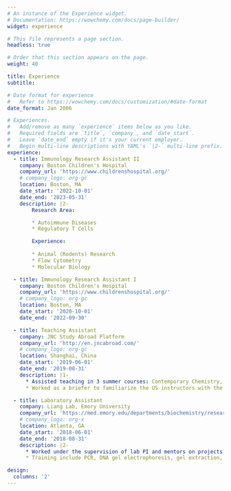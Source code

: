 ```yaml
---
# An instance of the Experience widget.
# Documentation: https://wowchemy.com/docs/page-builder/
widget: experience

# This file represents a page section.
headless: true

# Order that this section appears on the page.
weight: 40

title: Experience
subtitle:

# Date format for experience
#   Refer to https://wowchemy.com/docs/customization/#date-format
date_format: Jan 2006

# Experiences.
#   Add/remove as many `experience` items below as you like.
#   Required fields are `title`, `company`, and `date_start`.
#   Leave `date_end` empty if it's your current employer.
#   Begin multi-line descriptions with YAML's `|2-` multi-line prefix.
experience:
  - title: Immunology Research Assistant II
    company: Boston Children's Hospital
    company_url: 'https://www.childrenshospital.org/'
    # company_logo: org-gc
    location: Boston, MA
    date_start: '2022-10-01'
    date_end: '2023-05-31'
    description: |2-
        Research Area:

        * Autoimmune Diseases
        * Regulatory T Cells

        Experience:
        
        * Animal (Rodents) Research
        * Flow Cytometry
        * Molecular Biology

  - title: Immunology Research Assistant I
    company: Boston Children's Hospital
    company_url: 'https://www.childrenshospital.org/'
    # company_logo: org-gc
    location: Boston, MA
    date_start: '2020-10-01'
    date_end: '2022-09-30'

  - title: Teaching Assistant
    company: JNC Study Abroad Platform
    company_url: 'http://en.jncabroad.com/'
    # company_logo: org-gc
    location: Shanghai, China
    date_start: '2019-06-01'
    date_end: '2019-08-31'
    description: |1-
      * Assisted teaching in 3 summer courses: Contemporary Chemistry, General Psychology and Concepts of Biology.
      * Worked as a briefer to familiarize the US instructors with the life in Shanghai, China.

  - title: Laboratory Assistant
    company: Liang Lab, Emory University
    company_url: 'https://med.emory.edu/departments/biochemistry/research-labs/liang/index.html'
    # company_logo: org-x
    location: Atlanta, GA
    date_start: '2018-06-01'
    date_end: '2018-08-31'
    description: |2-
      * Worked under the supervision of lab PI and mentors on projects focused on the protein structures of two different virus systems: RSV (Respiratory syncytial virus) and VSBV (Variegated Squirrel Borna Virus).
      * Training include PCR, DNA gel electrophoresis, gel extraction, transformation, bacteria (E.coli) culture, SDS-PAGE gel, protein purification.

design:
  columns: '2'
---
```

